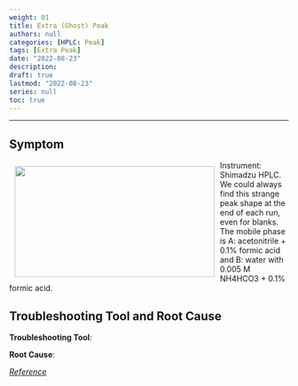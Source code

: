 ```yaml
---
weight: 01
title: Extra (Ghost) Peak
authors: null
categories: [HPLC: Peak]
tags: [Extra Peak]
date: "2022-08-23"
description:  
draft: true
lastmod: "2022-08-23"
series: null
toc: true
---
```




<!--more-->
---

## Symptom
<div class = "row">
<img width ="360" height= "200" src = "/docs/images/1661263632922.jpg" style ="float: left" HSPACE="10" VSPACE="10"/>
Instrument: Shimadzu HPLC.   
We could always find this strange peak shape at the end of each run, even for blanks. The mobile phase is A: acetonitrile + 0.1% formic acid and B: water with 0.005 M NH4HCO3 + 0.1% formic acid. 
</div>

## Troubleshooting Tool and Root Cause

<div class = "row">

<b>Troubleshooting Tool</b>:  

<b>Root Cause</b>:  

</div>

[*Reference*](https://www.linkedin.com/feed/update/urn:li:activity:6967844704864403456?utm_source=share&utm_medium=member_desktop)  